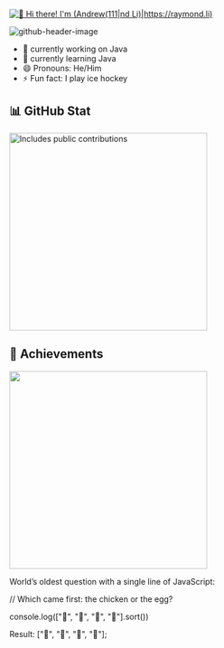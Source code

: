 [<img src="https://raw.githubusercontent.com/Raymo111/Raymo111/master/intro.gif" alt="👋 Hi there! I'm (Andrew(111|nd Li)|https://raymond.li)" title="👋 Hi there! I'm (Raymo(111|nd Li)|https://raymond.li)"/>](https://raymond.li/)



![github-header-image](https://github.com/user-attachments/assets/c766cf12-3cbc-4ed0-b9ff-5d663efdf3db)


- 🔭 currently working on Java
- 🌱 currently learning Java
- 😄 Pronouns: He/Him
- ⚡ Fun fact: I play ice hockey
  
## 📊 GitHub Stat
<p>
    <a href="https://vaunt.dev">
        <img src="https://api.vaunt.dev/v1/github/entities/Discovered12345/contributions?format=svg" width="350" title="Includes public contributions"/>
    </a>
</p>

## 🥇 Achievements
<p>
    <a href="https://community.vaunt.dev/board/Discovered12345/achievements">
        <img src="https://api.vaunt.dev/v1/github/entities/Discovered12345/achievements?format=svg&limit=3" width="350" />
    </a>
</p>

World’s oldest question with a single line of JavaScript:

// Which came first: the chicken or the egg?

console.log(["🥚", "🐣", "🐥", "🐔"].sort())

Result: ["🐔", "🐣", "🐥", "🥚"];
